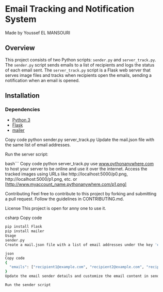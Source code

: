 # Email Tracking and Notification System
Made by Youssef EL MANSOURI
## Overview

This project consists of two Python scripts: `sender.py` and `server_track.py`. The `sender.py` script sends emails to a list of recipients and logs the status of each email sent. The `server_track.py` script is a Flask web server that serves image files and tracks when recipients open the emails, sending a notification when an email is opened.

## Installation

### Dependencies

- [Python 3](https://www.python.org/downloads/)
- [Flask](https://flask.palletsprojects.com/en/2.1.x/)
- [mailer](https://pypi.org/project/mailer/)


Copy code
python sender.py
server_track.py
Update the mail.json file with the same list of email addresses.

Run the server script:

bash```
Copy code
python server_track.py
use www.pythonanywhere.com to host your server to be online and use it over the internet.
Access the tracked images using URLs like http://localhost:5000/p0.png, http://localhost:5000/p1.png, etc. or [http://www.myaccount_name.pythonanywhere.com/p1.png]

Contributing
Feel free to contribute to this project by forking and submitting a pull request. Follow the guidelines in CONTRIBUTING.md.

License
This project is open for anny one to use it.

csharp
Copy code


```bash
pip install Flask
pip install mailer
Usage
sender.py
Create a mail.json file with a list of email addresses under the key 'emails'.

json
Copy code
{
  "emails": ["recipient1@example.com", "recipient2@example.com", "recipient3@example.com"]
}
Update the email sender details and customize the email content in sender.py.

Run the sender script
